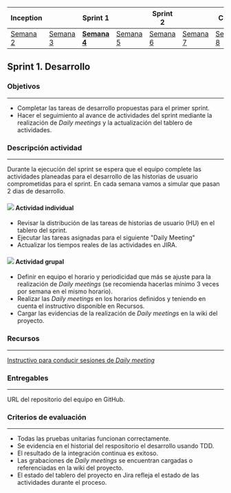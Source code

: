 | Inception |   | Sprint 1 |   | Sprint 2 |   | Cierre |
|-----------|---|----------|---|----------|---|--------|
| [Semana 2](/mt2_procesos_guias_proyecto/semanas/inception/semana2/semana2)        | [Semana 3](/mt2_procesos_guias_proyecto/semanas/inception/semana3/semana3) | **[Semana 4](/mt2_procesos_guias_proyecto/semanas/sprint1/semana4/semana4)** | [Semana 5](/mt2_procesos_guias_proyecto/semanas/sprint1/semana5/semana5) | [Semana 6](/mt2_procesos_guias_proyecto/semanas/sprint2/semana6/semana6) | [Semana 7](/mt2_procesos_guias_proyecto/semanas/sprint2/semana7/semana7) | [Semana 8]()      |

## Sprint 1. Desarrollo

### Objetivos
---

* Completar las tareas de desarrollo propuestas para el primer sprint.
* Hacer el seguimiento al avance de actividades del sprint mediante la realización de *Daily meetings* y la actualización del tablero de actividades.


### Descripción actividad
---
Durante la ejecución del sprint se espera que el equipo complete las actividades planeadas para el desarrollo de las historias de usuario comprometidas para el sprint. En cada semana vamos a simular que pasan 2 dias de desarrollo. 

#### ![](./../../assets/images/individuo.png) Actividad individual

* Revisar la distribución de las tareas de historias de usuario (HU) en el tablero del sprint.
* Ejecutar las tareas asignadas para el siguiente "Daily Meeting"
* Actualizar los tiempos reales de las actividades en JIRA. 

#### ![](./../../assets/images/grupo.png) Actividad grupal

* Definir en equipo el horario y periodicidad que más se ajuste para la realización de *Daily meetings* (se recomienda hacerlas mínimo 3 veces por semana en el mismo horario).
* Realizar las *Daily meetings* en los horarios definidos y teniendo en cuenta el instructivo disponible en Recursos.
* Cargar las evidencias de la realización de *Daily meetings* en la wiki del proyecto.

### Recursos 
---

[Instructivo para conducir sesiones de *Daily meeting*](https://avargas20.github.io/MISW-Procesos/semanas/sprint1/semana4/s4_daily_meeting)


### Entregables
---

URL del repositorio del equipo en GitHub.

### Criterios de evaluación
---

* Todas las pruebas unitarias funcionan correctamente.
* Se evidencia en el historial del respositorio el desarrollo usando TDD.
* El resultado de la integración continua es exitoso.
* Las grabaciones de *Daily meetings* se encuentran cargadas o referenciadas en la wiki del proyecto.
* El estado del tablero  del proyecto en Jira refleja el estado de las actividades durante el proceso.
